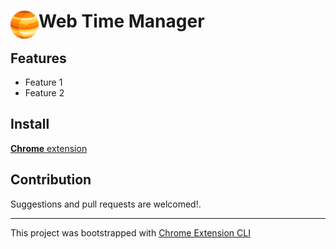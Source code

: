 # <img src="public/icons/icon_48.png" width="45" align="left"> Web Time Manager



## Features

- Feature 1
- Feature 2

## Install

[**Chrome** extension]() <!-- TODO: Add chrome extension link inside parenthesis -->

## Contribution

Suggestions and pull requests are welcomed!.

---

This project was bootstrapped with [Chrome Extension CLI](https://github.com/dutiyesh/chrome-extension-cli)

